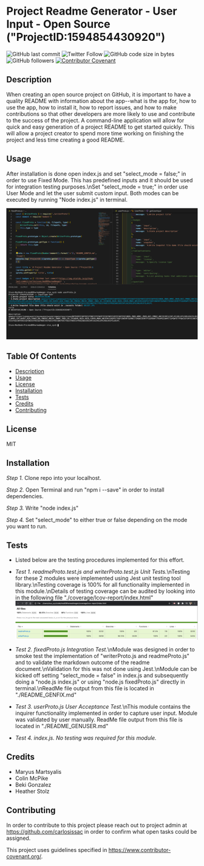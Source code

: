 # Project Readme Generator - User Input - Open Source ("ProjectID:1594854430920")
![GitHub last commit](https://img.shields.io/github/last-commit/carlosissac/mod09hwreadmegen) ![Twitter Follow](https://img.shields.io/twitter/follow/zzzakk_cccrlss?style=social) ![GitHub code size in bytes](https://img.shields.io/github/languages/code-size/carlosissac/mod09hwreadmegen) ![GitHub followers](https://img.shields.io/github/followers/carlosissac?style=social) [![Contributor Covenant](https://img.shields.io/badge/Contributor%20Covenant-v2.0%20adopted-ff69b4.svg)](code_of_conduct.md)

## Description
When creating an open source project on GitHub, it is important to have a quality README with information about the app--what is the app for, how to use the app, how to install it, how to report issues, and how to make contributions so that other developers are more likely to use and contribute to the success of the project. A command-line application will allow for quick and easy generation of a project README to get started quickly. This will allow a project creator to spend more time working on finishing the project and less time creating a good README.
## Usage
After installation is done open index.js and set "select_mode = false;" in order to use Fixed Mode. This has predefined inputs and it should be used for integration testing purposes.\nSet "select_mode = true;" in order use User Mode and let the user submit custom input. Both modes can be executed by running "Node index.js" in terminal.


![image](./assets/console.jpg)
## Table Of Contents
* [Description](#Description)
* [Usage](#Usage)
* [License](#License)
* [Installation](#Installation)
* [Tests](#Tests)
* [Credits](#Credits)
* [Contributing](#Contributing)
## License
MIT
## Installation
*Step 1.* Clone repo into your localhost.

*Step 2.* Open Terminal and run "npm i --save" in order to install dependencies.

*Step 3.* Write "node index.js"

*Step 4.* Set "select_mode" to either true or false depending on the mode you want to run.

## Tests
* Listed below are the testing procedures implemented for this effort.

* *Test 1.* _readmeProto.test.js and writerProto.test.js Unit Tests._\nTesting for these 2 modules were implemented using Jest unit testing tool library.\nTesting coverage is 100% for all functionality implemented in this module.\nDetails of testing coverage can be audited by looking into in the following file "./coverage/lcov-report/index.html" ![image](./assets/jest.jpg)

* *Test 2.* _fixedProto.js Integration Test._\nModule was designed in order to smoke test the implementation of "writerProto.js and readmeProto.js" and to validate the markdown outcome of the readme document.\nValidation for this was not done using Jest.\nModule can be kicked off setting "select_mode = false" in index.js and subsequently doing a "node.js index.js" or using "node.js fixedProto.js" directly in terminal.\nReadMe file output from this file is located in "./README_GENFIX.md"

* *Test 3.* _userProto.js User Acceptance Test._\nThis module contains the inquirer functionality implemented in order to capture user input. Module was validated by user manually. ReadMe file output from this file is located in "./README_GENUSER.md"

* *Test 4.* _index.js. No testing was required for this module._

## Credits
* Maryus Martsyalis
* Colin McPike
* Beki Gonzalez
* Heather Stolz
## Contributing
In order to contribute to this project please reach out to project admin at https://github.com/carlosissac in order to confirm what open tasks could be assigned.

This project uses guidelines specified in https://www.contributor-covenant.org/.
